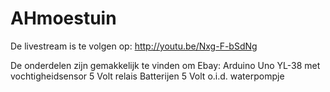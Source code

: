 # AHmoestuin
De livestream is te volgen op: http://youtu.be/Nxg-F-bSdNg

De onderdelen zijn gemakkelijk te vinden om Ebay:
Arduino Uno
YL-38 met vochtigheidsensor
5 Volt relais
Batterijen
5 Volt o.i.d. waterpompje
